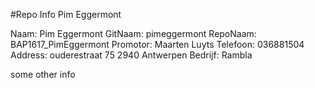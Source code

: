 #Repo Info Pim Eggermont

<!---naam -->Naam: Pim Eggermont
<!---gitnaam -->GitNaam: pimeggermont
<!---reponaam -->RepoNaam: BAP1617_PimEggermont
<!---promotor -->Promotor: Maarten Luyts
<!---phone -->Telefoon: 036881504
<!---address -->Address: ouderestraat 75 2940 Antwerpen 
<!---company -->Bedrijf: Rambla <!---end -->

some other info
